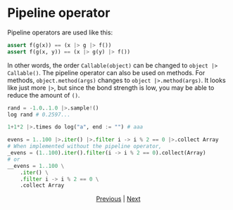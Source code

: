 # Pipeline operator

Pipeline operators are used like this:

```python
assert f(g(x)) == (x |> g |> f())
assert f(g(x, y)) == (x |> g(y) |> f())
```

In other words, the order `Callable(object)` can be changed to `object |> Callable()`.
The pipeline operator can also be used on methods. For methods, `object.method(args)` changes to `object |>.method(args)`.
It looks like just more `|>`, but since the bond strength is low, you may be able to reduce the amount of `()`.

```python
rand = -1.0..1.0 |>.sample!()
log rand # 0.2597...

1+1*2 |>.times do log("a", end := "") # aaa

evens = 1..100 |>.iter() |>.filter i -> i % 2 == 0 |>.collect Array
# When implemented without the pipeline operator,
_evens = (1..100).iter().filter(i -> i % 2 == 0).collect(Array)
# or
__evens = 1..100 \
    .iter() \
    .filter i -> i % 2 == 0 \
    .collect Array
```

<p align='center'>
    <a href='./31_error_handling.md'>Previous</a> | <a href='./33_integration_with_Python.md'>Next</a>
</p>
